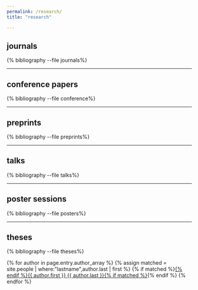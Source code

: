 ```yaml
---
permalink: /research/
title: "research"

---
```


## journals
{% bibliography --file journals%}

---

## conference papers
{% bibliography --file conference%}

---

## preprints
{% bibliography --file preprints%}

---

## talks

{% bibliography --file talks%}

---


## poster sessions

{% bibliography --file posters%}

---

## theses

{% bibliography --file theses%}




{% for author in page.entry.author_array %}
{% assign matched = site.people | where:"lastname",author.last | first %}
{% if matched %}<a href="{{ matched.url }}">{% endif %}{{ author.first }} {{ author.last }}{% if matched %}</a>{% endif %}
{% endfor %}

